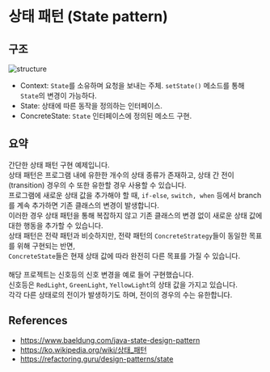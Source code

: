 # 상태 패턴 (State pattern)

## 구조
<img src="https://user-images.githubusercontent.com/17774927/191909372-39d955f7-8c78-4161-a5b7-98a1a2239d36.png" alt="structure">

* Context: `State`를 소유하며 요청을 보내는 주체. `setState()` 메소드를 통해 `State`의 변경이 가능하다. 
* State: 상태에 따른 동작을 정의하는 인터페이스.
* ConcreteState: `State` 인터페이스에 정의된 메소드 구현.

## 요약
간단한 상태 패턴 구현 예제입니다.<br>
상태 패턴은 프로그램 내에 유한한 개수의 상태 종류가 존재하고, 상태 간 전이(transition) 경우의 수 또한 유한할 경우 사용할 수 있습니다.<br>
프로그램에 새로운 상태 값을 추가해야 할 때, `if-else`, `switch, when` 등에서 branch 를 계속 추가하면 기존 클래스의 변경이 발생합니다.<br>
이러한 경우 상태 패턴을 통해 복잡하지 않고 기존 클래스의 변경 없이 새로운 상태 값에 대한 행동을 추가할 수 있습니다.<br>
상태 패턴은 전략 패턴과 비슷하지만, 전략 패턴의 `ConcreteStrategy`들이 동일한 목표를 위해 구현되는 반면,<br>
`ConcreteState`들은 현재 상태 값에 따라 완전히 다른 목표를 가질 수 있습니다.<br><br>
해당 프로젝트는 신호등의 신호 변경을 예로 들어 구현했습니다.<br>
신호등은 `RedLight`, `GreenLight`, `YellowLight`의 상태 값을 가지고 있습니다.<br>
각각 다른 상태로의 전이가 발생하기도 하며, 전이의 경우의 수는 유한합니다.<br>



## References
- https://www.baeldung.com/java-state-design-pattern
- https://ko.wikipedia.org/wiki/상태_패턴
- https://refactoring.guru/design-patterns/state
